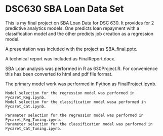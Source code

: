 # DSC630 SBA Loan Data Set
This is my final project on SBA Loan Data for DSC 630. It provides for 2 predictive analytics models. One predicts loan repayment with a classification model and the other predicts job creation as a regression model.

A presentation was included with the project as SBA_final.pptx.

A technical report was included as FinalReport.docx.

SBA Loan analysis was performed in R as 630Project.R. 
For convenience this has been converted to html and pdf file format.

The primary model work was performed in Python as FinalProject.ipynb.  

    Model selection for the regression model was performed in Pycaret_Reg.ipynb.
    Model selection for the classification model wasa performed in Pycaret_Cat.ipynb.

    Parameter selection for the regression model was performed in Pycaret_Reg_Tuning.ipynb.
    Parameter selection for the classification model was performed in Pycaret_Cat_Tuning.ipynb.

